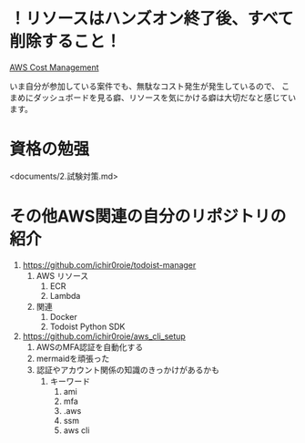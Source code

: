 


# **！リソースはハンズオン終了後、すべて削除すること！**

[AWS Cost Management](https://us-east-1.console.aws.amazon.com/cost-management/home?region=ap-northeast-1#/dashboard)

いま自分が参加している案件でも、無駄なコスト発生が発生しているので、
こまめにダッシュボードを見る癖、リソースを気にかける癖は大切だなと感じています。

# 資格の勉强

<documents/2.試験対策.md>

# その他AWS関連の自分のリポジトリの紹介

1. <https://github.com/ichir0roie/todoist-manager>
   1. AWS リソース
      1. ECR
      2. Lambda
   2. 関連
      1. Docker
      2. Todoist Python SDK
2. <https://github.com/ichir0roie/aws_cli_setup>
   1. AWSのMFA認証を自動化する
   2. mermaidを頑張った
   3. 認証やアカウント関係の知識のきっかけがあるかも
      1. キーワード
         1. ami
         2. mfa
         3. .aws
         4. ssm
         5. aws cli



